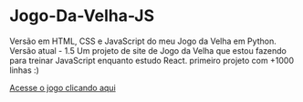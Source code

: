 # Jogo-Da-Velha-JS
Versão em HTML, CSS e JavaScript do meu Jogo da Velha em Python.
Versão atual - 1.5
Um projeto de site de Jogo da Velha que estou fazendo para treinar JavaScript enquanto estudo React.
primeiro projeto com +1000 linhas :)
<p><a href="https://mq99tc.csb.app/">Acesse o jogo clicando aqui</a></p>